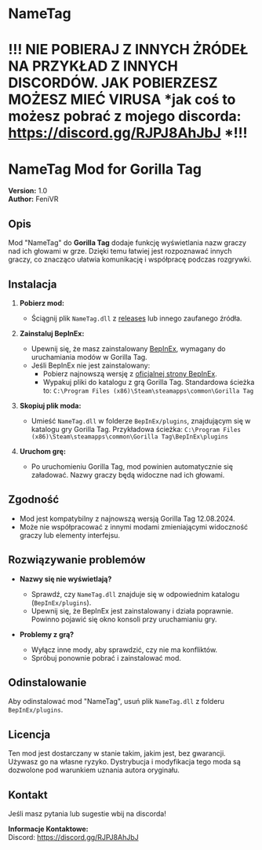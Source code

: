 # NameTag

# !!! NIE POBIERAJ Z INNYCH ŻRÓDEŁ NA PRZYKŁAD Z INNYCH DISCORDÓW. JAK POBIERZESZ MOŻESZ MIEĆ VIRUSA *jak coś to możesz pobrać z mojego discorda: https://discord.gg/RJPJ8AhJbJ *!!!

# NameTag Mod for Gorilla Tag

**Version:** 1.0  
**Author:** FeniVR  

## Opis

Mod "NameTag" do **Gorilla Tag** dodaje funkcję wyświetlania nazw graczy nad ich głowami w grze. Dzięki temu łatwiej jest rozpoznawać innych graczy, co znacząco ułatwia komunikację i współpracę podczas rozgrywki.

## Instalacja

1. **Pobierz mod:**
   - Ściągnij plik `NameTag.dll` z [releases](link_do_releases) lub innego zaufanego źródła.

2. **Zainstaluj BepInEx:**
   - Upewnij się, że masz zainstalowany [BepInEx](https://bepinex.github.io/), wymagany do uruchamiania modów w Gorilla Tag.
   - Jeśli BepInEx nie jest zainstalowany:
     - Pobierz najnowszą wersję z [oficjalnej strony BepInEx](https://bepinex.github.io/).
     - Wypakuj pliki do katalogu z grą Gorilla Tag. Standardowa ścieżka to:
       `C:\Program Files (x86)\Steam\steamapps\common\Gorilla Tag`

3. **Skopiuj plik moda:**
   - Umieść `NameTag.dll` w folderze `BepInEx/plugins`, znajdującym się w katalogu gry Gorilla Tag. Przykładowa ścieżka:
     `C:\Program Files (x86)\Steam\steamapps\common\Gorilla Tag\BepInEx\plugins`

4. **Uruchom grę:**
   - Po uruchomieniu Gorilla Tag, mod powinien automatycznie się załadować. Nazwy graczy będą widoczne nad ich głowami.

## Zgodność

- Mod jest kompatybilny z najnowszą wersją Gorilla Tag 12.08.2024.
- Może nie współpracować z innymi modami zmieniającymi widoczność graczy lub elementy interfejsu.

## Rozwiązywanie problemów

- **Nazwy się nie wyświetlają?**
  - Sprawdź, czy `NameTag.dll` znajduje się w odpowiednim katalogu (`BepInEx/plugins`).
  - Upewnij się, że BepInEx jest zainstalowany i działa poprawnie. Powinno pojawić się okno konsoli przy uruchamianiu gry.

- **Problemy z grą?**
  - Wyłącz inne mody, aby sprawdzić, czy nie ma konfliktów.
  - Spróbuj ponownie pobrać i zainstalować mod.

## Odinstalowanie

Aby odinstalować mod "NameTag", usuń plik `NameTag.dll` z folderu `BepInEx/plugins`.

## Licencja

Ten mod jest dostarczany w stanie takim, jakim jest, bez gwarancji. Używasz go na własne ryzyko. Dystrybucja i modyfikacja tego moda są dozwolone pod warunkiem uznania autora oryginału.

## Kontakt

Jeśli masz pytania lub sugestie wbij na discorda!

**Informacje Kontaktowe:**  
Discord: https://discord.gg/RJPJ8AhJbJ
